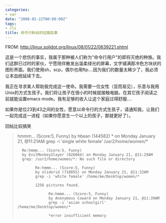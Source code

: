 ```yaml
---
categories:
- var
date: "2008-01-22T00:00:00Z"
tags:
- cli
title: 命令行粉丝的征婚启事
---
```


FROM: <a href="http://linux.solidot.org/linux/08/01/22/0639221.shtml">http://linux.solidot.org/linux/08/01/22/0639221.shtml</a>

这是一个悲伤的事实，我属于那种被人们称为"命令行用户"的即将灭绝的种族。我们这群已过时的家伙，宁愿陪伴散发出温柔绿光的屏幕，文字铺满那冷色方块状的图形界面。我们使用sh，scp，偶尔也用ftp....因为我们的数量太稀少了，我必须让本血统延续下去。

我正在寻求某人帮助我完成这一使命。我需要一位女性（显而易见），乐意与我用Unix的方式生孩子。我们将让孩子在很小的时候就接触电脑，在其它孩子阅读之前就能设置emacs mode。我有足够的收入让这个家庭过得舒服....

如果你是位23到43之间的女性，愿意以命令行的方式生孩子，请通知我，让我们一起完成这一进程（如果你愿意生一个以上的孩子，那就更好了）。

回帖比较搞笑

> hmmm... (Score:5, Funny)
> by hbean (144582) * on Monday January 21, @11:21AM
> grep -i 'single white female' /usr2/home/women/*
> 
>       Re:hmmm... (Score:5, Funny)
>       by EvilMonkeySlayer (826044) on Monday January 21, @11:29AM
>       grep: /usr2/home/women/*: No such file or directory
>
>             Re:hmmm... (Score:5, Funny)
>             by oliderid (710055) on Monday January 21, @11:32AM
>             grep -i 'white female' /home/me/Desktop/women/*
>
>             1256 pictures found.
>
>                   Re:hmmm... (Score:5, Funny)
>                   by Anonymous Coward on Monday January 21, @11:39AM
>                   grep -i 'asian schoolgirl' /home/me/Desktop/women/*
>
>                   *error insufficient memory
